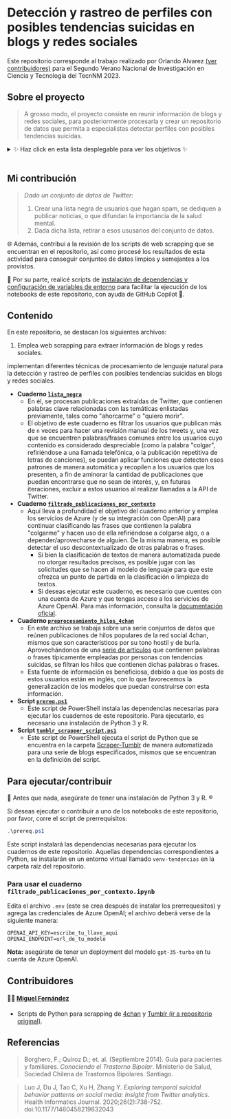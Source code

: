 # **Detección y rastreo de perfiles con posibles tendencias suicidas en blogs y redes sociales**

Este repositorio corresponde al trabajo realizado por Orlando Alvarez [(ver contribuidores)](#contribuidores) para el Segundo Verano Nacional de Investigación en Ciencia y Tecnología del TecnNM 2023.

## **Sobre el proyecto**

> A grosso modo, el proyecto consiste en reunir información de blogs y redes sociales, para posteriormente procesarla y crear un repositorio de datos que permita a especialistas detectar perfiles con posibles tendencias suicidas.

<details> <summary>✨ Haz click en esta lista desplegable para ver los objetivos ✨</summary>
<h2><b>🎯 Objetivo general</b></h2>
Por medio del uso de herramientas tecnológicas y con la ayuda de redes sociales y medios de comunicación digitales, identificar perfiles de usuarios suicidas o posibles usuarios en riesgo de suicidio.

<h2><b>♦ Objetivos específicos</b></h2>
Recopilar y guardar comentarios o publicaciones de redes sociales como>
<ul>
<li>🦜 Twitter</li>
<li>📘 Facebook</li>
<li>📷 Instagram</li>
<li>🎵 TikTok</li>
<li>▶ YouTube</li>
</ul>
... así como foros, blogs y comentarios de otras plataformas, relacionadas con las siguientes temáticas:</li>
<ul>
<li>Comportamiento impulsivo</li>
<li>Duelo o perdida de seres queridos (Familia, amigos, mascotas)</li>
<li>Problemas de relaciones maritales/amorosos</li>
<li>Conflictos parentales o violencia intrafamiliar</li>
<li>Acoso escolar</li>
<li>Trastornos médicos dolorosos</li>
<li>Enfermedades mentales</li>
<li>Sentimientos de tristeza o desesperanza</li>
<li>Estrés financiero (Problemas monetarios, deudas o desempleo)</li>
<li>Experiencias traumáticas (Abuso físico o sexual)</li>
<li>Periodos de transición (Jubilaciones, retiros)</li>
<li>Expresiones de ansiedad o signos de angustia</li>
<li>Depresión</li>
<li>Menciones de pensamientos suicidas (Bromas o chistes incluidos)</li>
</ul>
</details>

<br>

## **Mi contribución**

> _Dado un conjunto de datos de Twitter:_
>    1. Crear una lista negra de usuarios que hagan spam, se dediquen a publicar noticias, o que difundan la importancia de la salud mental.
>    2. Dada dicha lista, retirar a esos ususarios del conjunto de datos.

🌐 Además, contribuí a la revisión de los scripts de web scrapping que se encuentran en el repositorio, así como procesé los resultados de esta actividad para conseguir conjuntos de datos limpios y semejantes a los provistos.

📄 Por su parte, realicé scripts de [instalación de dependencias y configuración de variables de entorno](#para-ejecutarcontribuir) para facilitar la ejecución de los notebooks de este repositorio, con ayuda de GitHub Copilot 🤖.

## **Contenido**
En este repositorio, se destacan los siguientes archivos:

1. Emplea web scrapping para extraer información de blogs y redes sociales.

implementan diferentes técnicas de procesamiento de lenguaje natural para la detección y rastreo de perfiles con posibles tendencias suicidas en blogs y redes sociales.

* **Cuaderno [`lista_negra`](./lista_negra.ipynb)**
    * En él, se procesan publicaciones extraídas de Twitter, que contienen palabras clave relacionadas con las temáticas enlistadas previamente, tales como "ahorcarme" o "quiero morir".
    * El objetivo de este cuaderno es filtrar los usuarios que publican más de `n` veces para hacer una revisión manual de los tweets y, una vez que se encuentren palabras/frases comunes entre los usuarios cuyo contenido es considerado despreciable (como la palabra "colgar", refiriéndose a una llamada telefónica, o la publicación repetitiva de letras de canciones), se puedan aplicar funciones que detecten esos patrones de manera automática y recopilen a los usuarios que los presenten, a fin de aminorar la cantidad de publicaciones que puedan encontrarse que no sean de interés, y, en futuras iteraciones, excluir a estos usuarios al realizar llamadas a la API de Twitter.
* **Cuaderno [`filtrado_publicaciones_por_contexto`](./filtrado_publicaciones_por_contexto.ipynb)**
    * Aquí lleva a profundidad el objetivo del cuaderno anterior y emplea los servicios de Azure (y de su integración con OpenAI) para continuar clasificando las frases que contienen la palabra "colgarme" y hacen uso de ella refiriéndose a colgarse algo, o a depender/aprovecharse de alguien. De la misma manera, es posible detectar el uso descontextualizado de otras palabras o frases.
        * Si bien la clasificación de textos de manera automatizada puede no otorgar resultados precisos, es posible jugar con las solicitudes que se hacen al modelo de lenguaje para que este ofrezca un punto de partida en la clasificación o limpieza de textos.
        * Si deseas ejecutar este cuaderno, es necesario que cuentes con una cuenta de Azure y que tengas acceso a los servicios de Azure OpenAI. Para más información, consulta la [documentación oficial](https://learn.microsoft.com/en-us/azure/cognitive-services/openai/).
* **Cuaderno [`preprocesamiento_hilos_4chan`](./preprocesamiento_hilos_4chan.ipynb)**
    * En este archivo se trabaja sobre una serie conjuntos de datos que reúnen publicaciones de hilos populares de la red social 4chan, mismos que son característicos por su tono hostil y de burla. Aprovechándonos de una [serie de artículos](#Referencias) que contienen palabras o frases típicamente empleadas por personas con tendencias suicidas, se filtran los hilos que contienen dichas palabras o frases.
    * Esta fuente de información es beneficiosa, debido a que los posts de estos usuarios están en inglés, con lo que favorecemos la generalización de los modelos que puedan construirse con esta información.
* **Script [`prereq.ps1`](./prereq.ps1)**
    * Este script de PowerShell instala las dependencias necesarias para ejecutar los cuadernos de este repositorio. Para ejecutarlo, es necesario una instalación de Python 3 y R.
* **Script [`tumblr_scrapper_script.ps1`](./tumblr_scrapper_script.ps1)**
    * Este script de PowerShell ejecuta el script de Python que se encuentra en la carpeta [Scraper-Tumblr](./Tumblr_Scrapper/tumblr_scrapper/tumblr_scrapper/) de manera automatizada para una serie de blogs especificados, mismos que se encuentran en la definición del script. 

## **Para ejecutar/contribuir**

🐍 Antes que nada, asegúrate de tener una instalación de Python 3 y R. ®

Si deseas ejecutar o contribuir a uno de los notebooks de este repositorio, por favor, corre el script de prerrequisitos:

```powershell
.\prereq.ps1
```

Este script instalará las dependencias necesarias para ejecutar los cuadernos de este repositorio. Aquellas dependencias correspondientes a Python, se instalarán en un entorno virtual llamado `venv-tendencias` en la carpeta raíz del repositorio.

### Para usar el cuaderno `filtrado_publicaciones_por_contexto.ipynb`

Edita el archivo `.env` (este se crea después de instalar los prerrequesitos) y agrega las credenciales de Azure OpenAI; el archivo deberá verse de la siguiente manera:

```
OPENAI_API_KEY=escribe_tu_llave_aqui
OPENAI_ENDPOINT=url_de_tu_modelo
``` 

**Nota:** asegúrate de tener un deployment del modelo `gpt-35-turbo` en tu cuenta de Azure OpenAI.

## **Contribuidores**
#### 👨‍💻 [Miguel Fernández](https://github.com/Maxrealms2002)

* Scripts de Python para scrapping de [4chan](./Scraper-4chan/v2/README.txt) y [Tumblr (ir a repositorio original)](https://github.com/Maxrealms2002/Tumblr_Scrapper).

## **Referencias**
> Borghero, F.; Quiroz D.; et. al. (Septiembre 2014). Guía para pacientes y familiares. _Conociendo el Trastorno Bipolar_. Ministerio de Salud, Sociedad Chilena de Trastornos Bipolares. Santiago.

> Luo J, Du J, Tao C, Xu H, Zhang Y. _Exploring temporal suicidal behavior patterns on social media: Insight from Twitter analytics_. Health Informatics Journal. 2020;26(2):738-752. doi:10.1177/1460458219832043
    
